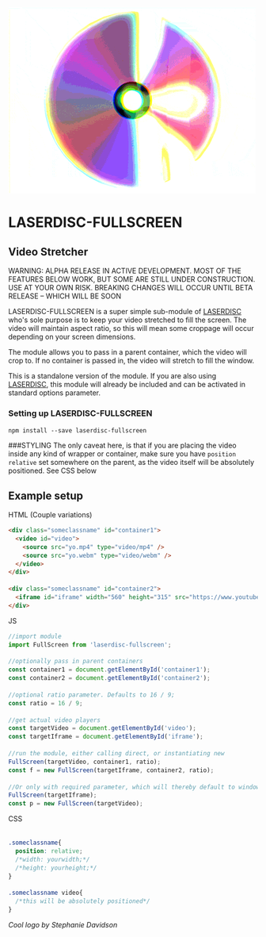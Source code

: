 ![laserdisc logo](https://raw.githubusercontent.com/edweena/laserdisc/master/___laserdisc.gif)

# LASERDISC-FULLSCREEN
## Video Stretcher

WARNING: ALPHA RELEASE IN ACTIVE DEVELOPMENT. MOST OF THE FEATURES BELOW WORK, BUT SOME ARE STILL UNDER CONSTRUCTION. USE AT YOUR OWN RISK. BREAKING CHANGES WILL OCCUR UNTIL BETA RELEASE – WHICH WILL BE SOON

LASERDISC-FULLSCREEN is a super simple sub-module of [LASERDISC](https://github.com/edweena/laserdisc) who's sole purpose is to keep your video stretched to fill the screen. The video will maintain aspect ratio, so this will mean some croppage will occur depending on your screen dimensions. 

The module allows you to pass in a parent container, which the video will crop to. If no container is passed in, the video will stretch to fill the window.

This is a standalone version of the module. If you are also using [LASERDISC](https://github.com/edweena/laserdisc), this module will already be included and can be activated in standard options parameter.

### Setting up LASERDISC-FULLSCREEN
```
npm install --save laserdisc-fullscreen
```

###STYLING
The only caveat here, is that if you are placing the video inside any kind of wrapper or container, make sure you have `position relative` set somewhere on the parent, as the video itself will be absolutely positioned. See CSS below


## Example setup

HTML (Couple variations)
```html
<div class="someclassname" id="container1">
  <video id="video">
    <source src="yo.mp4" type="video/mp4" />
    <source src="yo.webm" type="video/webm" />
  </video>
</div>

<div class="someclassname" id="container2">
  <iframe id="iframe" width="560" height="315" src="https://www.youtube.com/embed/yoz0gaSBkgY" frameborder="0" allowfullscreen></iframe>
</div>

```


JS
```js
//import module
import FullScreen from 'laserdisc-fullscreen';

//optionally pass in parent containers
const container1 = document.getElementById('container1');
const container2 = document.getElementById('container2');

//optional ratio parameter. Defaults to 16 / 9;
const ratio = 16 / 9;

//get actual video players
const targetVideo = document.getElementById('video');
const targetIframe = document.getElementById('iframe');

//run the module, either calling direct, or instantiating new
FullScreen(targetVideo, container1, ratio);
const f = new FullScreen(targetIframe, container2, ratio);

//Or only with required parameter, which will thereby default to window container and 16 / 9 crop ratio
FullScreen(targetIframe);
const p = new FullScreen(targetVideo);

```

CSS

```css

.someclassname{
  position: relative;
  /*width: yourwidth;*/
  /*height: yourheight;*/
}

.someclassname video{
  /*this will be absolutely positioned*/
}

```


*Cool logo by Stephanie Davidson*

